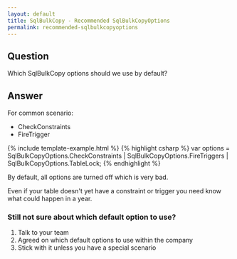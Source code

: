 ```yaml
---
layout: default
title: SqlBulkCopy - Recommended SqlBulkCopyOptions
permalink: recommended-sqlbulkcopyoptions
---
```


## Question

Which SqlBulkCopy options should we use by default?

## Answer

For common scenario:

- CheckConstraints
- FireTrigger

{% include template-example.html %} 
{% highlight csharp %}
var options = SqlBulkCopyOptions.CheckConstraints | SqlBulkCopyOptions.FireTriggers | SqlBulkCopyOptions.TableLock;
{% endhighlight %}

By default, all options are turned off which is very bad.

Even if your table doesn't yet have a constraint or trigger you need know what could happen in a year.

### Still not sure about which default option to use?

1. Talk to your team
2. Agreed on which default options to use within the company
3. Stick with it unless you have a special scenario
